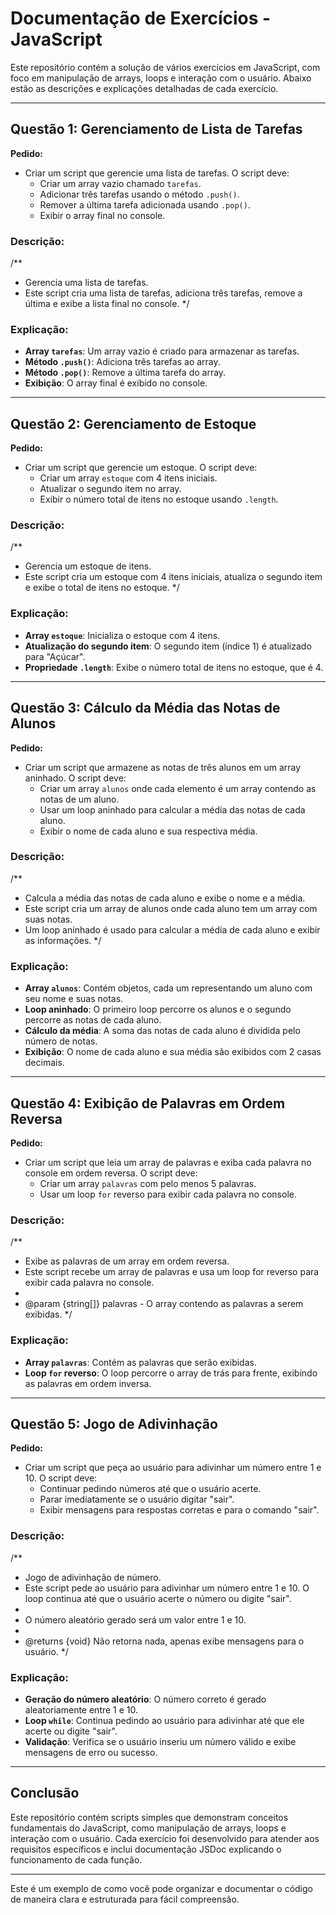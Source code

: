 # Documentação de Exercícios - JavaScript

Este repositório contém a solução de vários exercícios em JavaScript, com foco em manipulação de arrays, loops e interação com o usuário. Abaixo estão as descrições e explicações detalhadas de cada exercício.

---

## Questão 1: Gerenciamento de Lista de Tarefas

**Pedido:**
- Criar um script que gerencie uma lista de tarefas. O script deve:
  - Criar um array vazio chamado `tarefas`.
  - Adicionar três tarefas usando o método `.push()`.
  - Remover a última tarefa adicionada usando `.pop()`.
  - Exibir o array final no console.

### Descrição:
/**
 * Gerencia uma lista de tarefas.
 * Este script cria uma lista de tarefas, adiciona três tarefas, remove a última e exibe a lista final no console.
 */

### Explicação:
- **Array `tarefas`**: Um array vazio é criado para armazenar as tarefas.
- **Método `.push()`**: Adiciona três tarefas ao array.
- **Método `.pop()`**: Remove a última tarefa do array.
- **Exibição**: O array final é exibido no console.

---

## Questão 2: Gerenciamento de Estoque

**Pedido:**
- Criar um script que gerencie um estoque. O script deve:
  - Criar um array `estoque` com 4 itens iniciais.
  - Atualizar o segundo item no array.
  - Exibir o número total de itens no estoque usando `.length`.

### Descrição:
/**
 * Gerencia um estoque de itens.
 * Este script cria um estoque com 4 itens iniciais, atualiza o segundo item e exibe o total de itens no estoque.
*/

### Explicação:
- **Array `estoque`**: Inicializa o estoque com 4 itens.
- **Atualização do segundo item**: O segundo item (índice 1) é atualizado para "Açúcar".
- **Propriedade `.length`**: Exibe o número total de itens no estoque, que é 4.

---

## Questão 3: Cálculo da Média das Notas de Alunos

**Pedido:**
- Criar um script que armazene as notas de três alunos em um array aninhado. O script deve:
  - Criar um array `alunos` onde cada elemento é um array contendo as notas de um aluno.
  - Usar um loop aninhado para calcular a média das notas de cada aluno.
  - Exibir o nome de cada aluno e sua respectiva média.

### Descrição:
/**
 * Calcula a média das notas de cada aluno e exibe o nome e a média.
 * Este script cria um array de alunos onde cada aluno tem um array com suas notas.
 * Um loop aninhado é usado para calcular a média de cada aluno e exibir as informações.
 */

### Explicação:
- **Array `alunos`**: Contém objetos, cada um representando um aluno com seu nome e suas notas.
- **Loop aninhado**: O primeiro loop percorre os alunos e o segundo percorre as notas de cada aluno.
- **Cálculo da média**: A soma das notas de cada aluno é dividida pelo número de notas.
- **Exibição**: O nome de cada aluno e sua média são exibidos com 2 casas decimais.

---

## Questão 4: Exibição de Palavras em Ordem Reversa

**Pedido:**
- Criar um script que leia um array de palavras e exiba cada palavra no console em ordem reversa. O script deve:
  - Criar um array `palavras` com pelo menos 5 palavras.
  - Usar um loop `for` reverso para exibir cada palavra no console.

### Descrição:
/**
 * Exibe as palavras de um array em ordem reversa.
 * Este script recebe um array de palavras e usa um loop for reverso para exibir cada palavra no console.
 *
 * @param {string[]} palavras - O array contendo as palavras a serem exibidas.
 */

### Explicação:
- **Array `palavras`**: Contém as palavras que serão exibidas.
- **Loop `for` reverso**: O loop percorre o array de trás para frente, exibindo as palavras em ordem inversa.

---

## Questão 5: Jogo de Adivinhação

**Pedido:**
- Criar um script que peça ao usuário para adivinhar um número entre 1 e 10. O script deve:
  - Continuar pedindo números até que o usuário acerte.
  - Parar imediatamente se o usuário digitar "sair".
  - Exibir mensagens para respostas corretas e para o comando "sair".

### Descrição:
/**
 * Jogo de adivinhação de número.
 * Este script pede ao usuário para adivinhar um número entre 1 e 10. O loop continua até que o usuário acerte o número ou digite "sair".
 * 
 * O número aleatório gerado será um valor entre 1 e 10.
 * 
 * @returns {void} Não retorna nada, apenas exibe mensagens para o usuário.
 */

### Explicação:
- **Geração do número aleatório**: O número correto é gerado aleatoriamente entre 1 e 10.
- **Loop `while`**: Continua pedindo ao usuário para adivinhar até que ele acerte ou digite "sair".
- **Validação**: Verifica se o usuário inseriu um número válido e exibe mensagens de erro ou sucesso.

---

## Conclusão

Este repositório contém scripts simples que demonstram conceitos fundamentais do JavaScript, como manipulação de arrays, loops e interação com o usuário. Cada exercício foi desenvolvido para atender aos requisitos específicos e inclui documentação JSDoc explicando o funcionamento de cada função.

---

Este é um exemplo de como você pode organizar e documentar o código de maneira clara e estruturada para fácil compreensão.
